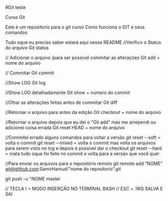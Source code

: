 #Git teste

Curso Git

Este é um repositorio para o git curso
Como funciona o GIT e seus comandos

Tudo oque eu preciso saber estará aqui nesse README
//Verifico o Status do arquivo
Git status

// Adicionar o arquivo (para ser possivel commitar as alterações
Git add + nome do arquivo

// Commitar
Git commit

//Show LOG 
Git log

//Show LOG detalhadamente
Git show + numero do commit

//Olhar as alteraçôes feitas antes de commitar
Git diff

//Retornar o arquivo para antes da edição
Git checkout + nome do arquivo

//Retornar o arquivo depois que eu dei o "Git add" mas me arrependi ou adicionei coisa errada
Git reset HEAD + nome do arquivo

//Commitei errado alguns comandos para voltar a versão
git reset --soft = volta o commit
git reset --mixed = volta o commit mas volta os arquivos para serem visto no log e depois é possivel dar o checkout
git reset --hard = mata tudo oque foi feito no commit e volta para a versão que você quer

//Para enviar os arquivos para o repositório remoto 
git remote add "NOME" git@github.com:SamirHamud/"nome do repositorio".git

git push -u "NOME master

// TECLA I = MODO INSERÇÃO NO TERMINAL BASH
// ESC + :WQ SALVA E SAI


